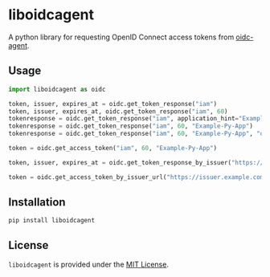 # liboidcagent

A python library for requesting OpenID Connect access tokens from
[oidc-agent](https://github.com/indigo-dc/oidc-agent).

## Usage

```python
import liboidcagent as oidc

token, issuer, expires_at = oidc.get_token_response("iam")
token, issuer, expires_at, oidc.get_token_response("iam", 60)
tokenresponse = oidc.get_token_response("iam", application_hint="Example-Py-App")
tokenresponse = oidc.get_token_response("iam", 60, "Example-Py-App")
tokenresponse = oidc.get_token_response("iam", 60, "Example-Py-App", "openid profile email")

token = oidc.get_access_token("iam", 60, "Example-Py-App")

token, issuer, expires_at = oidc.get_token_response_by_issuer("https://issuer.example.com", 60, "Example-Py-App")

token = oidc.get_access_token_by_issuer_url("https://issuer.example.com", 60, "Example-Py-App")
```


## Installation
`pip install liboidcagent`


## License
`liboidcagent` is provided under the [MIT License](https://opensource.org/licenses/MIT).

